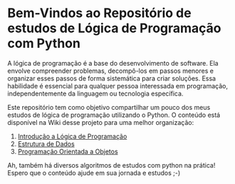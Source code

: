 # Bem-Vindos ao Repositório de estudos de Lógica de Programação com Python 
A lógica de programação é a base do desenvolvimento de software. Ela envolve compreender problemas, decompô-los em passos menores e organizar esses passos de forma sistemática para criar soluções. Essa habilidade é essencial para qualquer pessoa interessada em programação, independentemente da linguagem ou tecnologia específica.

Este repositório tem como objetivo compartilhar um pouco dos meus estudos de lógica de programação utilizando o Python. O conteúdo está disponível na Wiki desse projeto para uma melhor organização:

1. [Introdução a Lógica de Programação](https://github.com/alinealien/estudos-logica-com-python/wiki/1.-L%C3%B3gica-de-Programa%C3%A7%C3%A3o)
2. [Estrutura de Dados](https://github.com/alinealien/estudos-logica-com-python/wiki/2.-Estrutura-de-Dados)
3. [Programação Orientada a Objetos](https://github.com/alinealien/estudos-logica-com-python/wiki/3.-Programa%C3%A7%C3%A3o-Orientada-a-Objetos)

Ah, também há diversos algoritmos de estudos com python na prática! Espero que o conteúdo ajude em sua jornada e estudos ;-)
